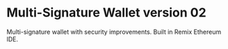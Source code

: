 # Multi-Signature Wallet version 02
Multi-signature wallet with security improvements. Built in Remix Ethereum IDE.
